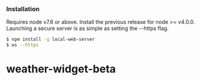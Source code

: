 
### Installation

Requires node v7.6 or above. Install the previous release for node >= v4.0.0.
Launching a secure server is as simple as setting the --https flag.
```sh
$ npm install -g local-web-server
$ ws --https
```
# weather-widget-beta
